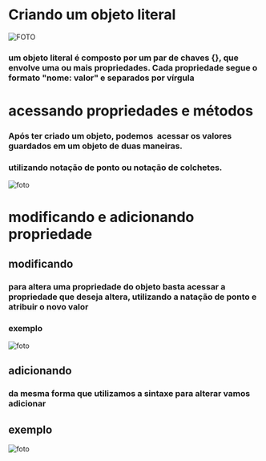 # Criando um objeto literal
![FOTO](OBJETO%20LITERAL.png)
### um objeto literal é composto por um par de chaves {}, que envolve uma ou mais propriedades. Cada propriedade segue o formato "nome: valor" e separados por vírgula
# acessando propriedades e métodos 
### Após ter criado um objeto, podemos  acessar os valores guardados em um objeto de duas maneiras.
### utilizando notação de ponto ou notação de colchetes.
![foto](exemplo.png)
# modificando e adicionando propriedade
## modificando 
### para altera uma propriedade do objeto basta acessar a propriedade que deseja altera, utilizando a natação de ponto e atribuir o novo valor 
### exemplo
![foto](exemplo%202.png)
## adicionando
### da mesma forma que utilizamos a sintaxe para alterar vamos adicionar 
## exemplo 
![foto](exemplo%203.png)
